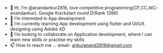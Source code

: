 - 👋 Hi, I’m @anandankur2816, love competitive programming(CF,CC,AtC- anandankur). Google Kisckstart round D(Rank 1396)
- 👀 I’m interested in App development 
- 🌱 I’m currently learning App development using flutter and UI/UX designing using Adobe XD
- 💞️ I’m looking to collaborate on Application development, where I can learn new skills or practise my skills 
- 📫 How to reach me ... email- ankuranand2816@gmail.com

<!---
anandankur2816/anandankur2816 is a ✨ special ✨ repository because its `README.md` (this file) appears on your GitHub profile.
You can click the Preview link to take a look at your changes.
--->
